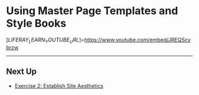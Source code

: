 # Using Master Page Templates and Style Books

[$LIFERAY_LEARN_YOUTUBE_URL$]=https://www.youtube.com/embed/JREQScvbrzw 

---

## Next Up

* [Exercise 2: Establish Site Aesthetics](./exercise-2-establish-site-aesthetics.md)